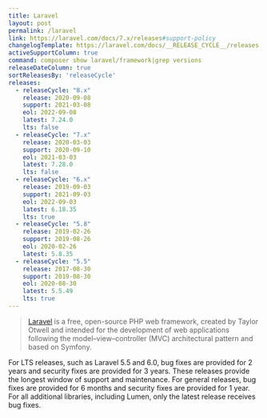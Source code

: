 ```yaml
---
title: Laravel
layout: post
permalink: /laravel
link: https://laravel.com/docs/7.x/releases#support-policy
changelogTemplate: https://laravel.com/docs/__RELEASE_CYCLE__/releases
activeSupportColumn: true
command: composer show laravel/framework|grep versions
releaseDateColumn: true
sortReleasesBy: 'releaseCycle'
releases:
  - releaseCycle: "8.x"
    release: 2020-09-08
    support: 2021-03-08
    eol: 2022-09-08
    latest: 7.24.0
    lts: false
  - releaseCycle: "7.x"
    release: 2020-03-03
    support: 2020-09-10
    eol: 2021-03-03
    latest: 7.28.0
    lts: false
  - releaseCycle: "6.x"
    release: 2019-09-03
    support: 2021-09-03
    eol: 2022-09-03
    latest: 6.18.35
    lts: true
  - releaseCycle: "5.8"
    release: 2019-02-26
    support: 2019-08-26
    eol: 2020-02-26
    latest: 5.8.35
  - releaseCycle: "5.5"
    release: 2017-08-30
    support: 2019-08-30
    eol: 2020-08-30
    latest: 5.5.49
    lts: true
---
```


> [Laravel](https://laravel.com/) is a free, open-source PHP web framework, created by Taylor Otwell and intended for the development of web applications following the model–view–controller (MVC) architectural pattern and based on Symfony.

For LTS releases, such as Laravel 5.5 and 6.0, bug fixes are provided for 2 years and security fixes are provided for 3 years. These releases provide the longest window of support and maintenance. For general releases, bug fixes are provided for 6 months and security fixes are provided for 1 year. For all additional libraries, including Lumen, only the latest release receives bug fixes.
